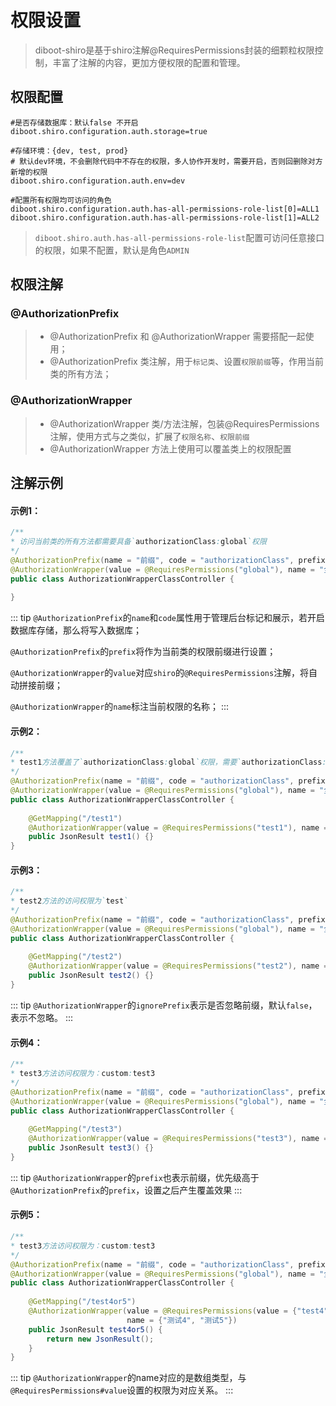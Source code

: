 # 权限设置

> diboot-shiro是基于shiro注解@RequiresPermissions封装的细颗粒权限控制，丰富了注解的内容，更加方便权限的配置和管理。


## 权限配置

```properties
#是否存储数据库：默认false 不开启
diboot.shiro.configuration.auth.storage=true

#存储环境：{dev, test, prod}
# 默认dev环境，不会删除代码中不存在的权限，多人协作开发时，需要开启，否则回删除对方新增的权限
diboot.shiro.configuration.auth.env=dev

#配置所有权限均可访问的角色
diboot.shiro.configuration.auth.has-all-permissions-role-list[0]=ALL1
diboot.shiro.configuration.auth.has-all-permissions-role-list[1]=ALL2
```
> `diboot.shiro.auth.has-all-permissions-role-list`配置可访问任意接口的权限，如果不配置，默认是角色`ADMIN`

## 权限注解

### @AuthorizationPrefix

>- @AuthorizationPrefix 和 @AuthorizationWrapper 需要搭配一起使用；
>- @AuthorizationPrefix 类注解，用于`标记类`、设置`权限前缀`等，作用当前类的所有方法；

### @AuthorizationWrapper
>- @AuthorizationWrapper 类/方法注解，包装@RequiresPermissions注解，使用方式与之类似，扩展了`权限名称`、`权限前缀`
>- @AuthorizationWrapper 方法上使用可以覆盖类上的权限配置

## 注解示例
#### 示例1：
```java
/**
* 访问当前类的所有方法都需要具备`authorizationClass:global`权限
*/
@AuthorizationPrefix(name = "前缀", code = "authorizationClass", prefix = "authorizationClass")
@AuthorizationWrapper(value = @RequiresPermissions("global"), name = "全局权限")
public class AuthorizationWrapperClassController {
    
}
```
::: tip
`@AuthorizationPrefix`的`name`和`code`属性用于管理后台标记和展示，若开启数据库存储，那么将写入数据库；

`@AuthorizationPrefix`的`prefix`将作为当前类的权限前缀进行设置；

`@AuthorizationWrapper`的`value`对应`shiro`的`@RequiresPermissions`注解，将自动拼接前缀；

`@AuthorizationWrapper`的`name`标注当前权限的名称；
:::

#### 示例2：
```java
/**
* test1方法覆盖了`authorizationClass:global`权限，需要`authorizationClass:test1`权限访问
*/
@AuthorizationPrefix(name = "前缀", code = "authorizationClass", prefix = "authorizationClass")
@AuthorizationWrapper(value = @RequiresPermissions("global"), name = "全局权限")
public class AuthorizationWrapperClassController {
    
    @GetMapping("/test1")
    @AuthorizationWrapper(value = @RequiresPermissions("test1"), name = "测试1")
    public JsonResult test1() {}
}
```
#### 示例3：
```java
/**
* test2方法的访问权限为`test`
*/
@AuthorizationPrefix(name = "前缀", code = "authorizationClass", prefix = "authorizationClass")
@AuthorizationWrapper(value = @RequiresPermissions("global"), name = "全局权限")
public class AuthorizationWrapperClassController {
    
    @GetMapping("/test2")
    @AuthorizationWrapper(value = @RequiresPermissions("test2"), name = "测试2", ignorePrefix = true)
    public JsonResult test2() {}
}
```
::: tip
`@AuthorizationWrapper`的`ignorePrefix`表示是否忽略前缀，默认`false`，表示不忽略。
:::

#### 示例4：
```java
/**
* test3方法访问权限为：custom:test3
*/
@AuthorizationPrefix(name = "前缀", code = "authorizationClass", prefix = "authorizationClass")
@AuthorizationWrapper(value = @RequiresPermissions("global"), name = "全局权限")
public class AuthorizationWrapperClassController {
    
    @GetMapping("/test3")
    @AuthorizationWrapper(value = @RequiresPermissions("test3"), name = "测试3", prefix = "custom")
    public JsonResult test3() {}
}
```
::: tip
`@AuthorizationWrapper`的`prefix`也表示前缀，优先级高于`@AuthorizationPrefix`的`prefix`，设置之后产生覆盖效果
:::

#### 示例5：
```java
/**
* test3方法访问权限为：custom:test3
*/
@AuthorizationPrefix(name = "前缀", code = "authorizationClass", prefix = "authorizationClass")
@AuthorizationWrapper(value = @RequiresPermissions("global"), name = "全局权限")
public class AuthorizationWrapperClassController {
    
    @GetMapping("/test4or5")
    @AuthorizationWrapper(value = @RequiresPermissions(value = {"test4", "test5"}, logical = Logical.AND),
                          name = {"测试4", "测试5"})
    public JsonResult test4or5() {
        return new JsonResult();
    }
}
```
::: tip
`@AuthorizationWrapper`的name对应的是数组类型，与`@RequiresPermissions#value`设置的权限为对应关系。
:::

